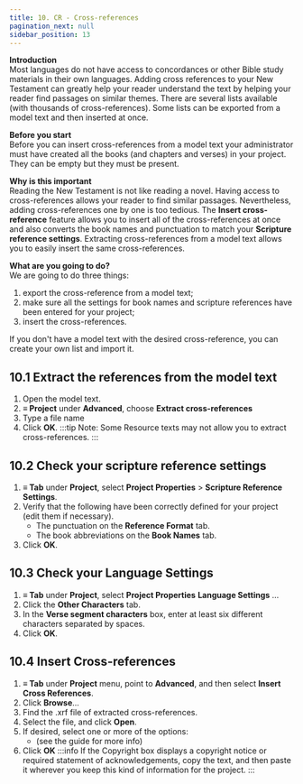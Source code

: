 ```yaml
---
title: 10. CR - Cross-references
pagination_next: null
sidebar_position: 13
---
```


**Introduction**  
Most languages do not have access to concordances or other Bible study materials in their own languages. Adding cross references to your New Testament can greatly help your reader understand the text by helping your reader find passages on similar themes. There are several lists available (with thousands of cross-references). Some lists can be exported from a model text and then inserted at once.

**Before you start**  
Before you can insert cross-references from a model text your administrator must have created all the books (and chapters and verses) in your project. They can be empty but they must be present.

**Why is this important**  
Reading the New Testament is not like reading a novel. Having access to cross-references allows your reader to find similar passages. Nevertheless, adding cross-references one by one is too tedious. The **Insert cross-reference** feature allows you to insert all of the cross-references at once and also converts the book names and punctuation to match your **Scripture reference settings**. Extracting cross-references from a model text allows you to easily insert the same cross-references.

**What are you going to do?**  
We are going to do three things:

1. export the cross-reference from a model text;
1. make sure all the settings for book names and scripture references have been entered for your project;
1. insert the cross-references.

If you don't have a model text with the desired cross-reference, you can create your own list and import it.

## 10.1 Extract the references from the model text

1. Open the model text.
2. **≡ Project** under **Advanced**, choose **Extract cross-references**
3. Type a file name
4. Click **OK**.
:::tip
Note: Some Resource texts may not allow you to extract cross-references.
:::

## 10.2 Check your scripture reference settings

1. **≡ Tab** under **Project**, select **Project Properties** > **Scripture Reference Settings**.
2. Verify that the following have been correctly defined for your project (edit them if necessary).
    - The punctuation on the **Reference Format** tab.
    - The book abbreviations on the **Book Names** tab.
3. Click **OK**.

## 10.3 Check your Language Settings

1. **≡ Tab** under **Project**, select **Project Properties**  **Language Settings** …
2. Click the **Other Characters** tab.
3. In the **Verse segment characters** box, enter at least six different characters separated by spaces.
4. Click **OK**.

#####  

## 10.4 Insert Cross-references

1. **≡ Tab** under **Project** menu, point to **Advanced**, and then select **Insert Cross References**.
1. Click **Browse**...
1. Find the .xrf file of extracted cross-references.
1. Select the file, and click **Open**.
1. If desired, select one or more of the options:
    - (see the guide for more info)
1. Click **OK**
:::info
 If the Copyright box displays a copyright notice or required statement of acknowledgements, copy the text, and then paste it wherever you keep this kind of information for the project.
:::
